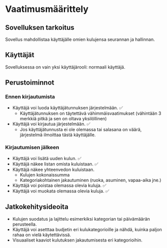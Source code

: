 # Vaatimusmäärittely

## Sovelluksen tarkoitus

Sovellus mahdollistaa käyttäjälle omien kulujensa seurannan ja hallinnan. 

## Käyttäjät

Sovelluksessa on vain yksi käyttäjärooli: normaali käyttäjä.

## Perustoiminnot

### Ennen kirjautumista

- Käyttäjä voi luoda käyttäjätunnuksen järjestelmään. :white_check_mark:
    - Käyttäjätunnuksen on täytettävä vähimmäisvaatimukset (vähintään 3 merkkiä pitkä ja sen on  oltava yksilöllinen)
- Käyttäjä voi kirjautua järjestelmään. :white_check_mark:
    - Jos käyttäjätunnusta ei ole olemassa tai salasana on väärä, järjestelmä ilmoittaa tästä käyttäjälle.

### Kirjautumisen jälkeen

- Käyttäjä voi lisätä uuden kulun. :white_check_mark:
- Käyttäjä näkee listan omista kuluistaan. :white_check_mark:
- Käyttäjä näkee yhteenvedon kuluistaan.
    - Kulujen kokonaissumma
    - Kategoriakohtainen jakautuminen (ruoka, asuminen, vapaa-aika jne.)
- Käyttäjä voi poistaa olemassa olevia kuluja. :white_check_mark:
- Käyttäjä voi muokata  olemassa olevia kuluja. :white_check_mark:

## Jatkokehitysideoita
- Kulujen suodatus ja lajittelu esimerkiksi kategorian tai päivämäärän perusteella.
- Käyttäjä voi asetttaa budjetin eri kulukategorioille ja nähdä, kuinka paljon rahaa on vielä käytettävissä.
- Visuaaliset kaaviot kulutuksen jakautumisesta eri kategorioihin.

